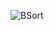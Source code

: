 ![BSort](https://user-images.githubusercontent.com/71629248/120898477-a6019a80-c648-11eb-8297-aeaa6ccd078d.jpg)
